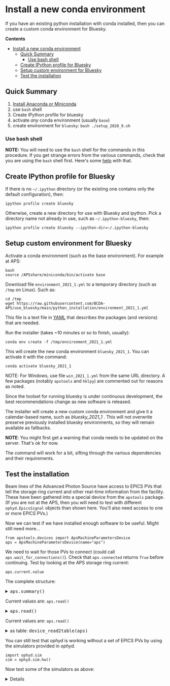 # Install a new conda environment

If you have an existing python installation with conda installed,
then you can create a custom conda environment for Bluesky.

**Contents**

- [Install a new conda environment](#install-a-new-conda-environment)
  - [Quick Summary](#quick-summary)
    - [Use bash shell](#use-bash-shell)
  - [Create IPython profile for Bluesky](#create-ipython-profile-for-bluesky)
  - [Setup custom environment for Bluesky](#setup-custom-environment-for-bluesky)
  - [Test the installation](#test-the-installation)

## Quick Summary

1. [Install Anaconda or Miniconda](miniconda.md)
1. use `bash` shell
1. Create IPython profile for bluesky
1. activate *any* conda environment (usually `base`)
1. create environment for `bluesky`: `bash ./setup_2020_9.sh`

### Use bash shell

**NOTE:** You will need to use the `bash` shell for the commands
in this procedure.  If you get strange errors from the various
commands, check that you are using the `bash` shell first.
Here's some [help](https://stackoverflow.com/questions/3327013/how-to-determine-the-current-shell-im-working-on)
with that.

## Create IPython profile for Bluesky

If there is no `~/.ipython` directory (or the existing one contains only the
default configuration), then:

    ipython profile create bluesky

Otherwise, create a new directory for use with Bluesky and ipython.
Pick a directory name not already in use, such as `~/.ipython-bluesky`,
then:

    ipython profile create bluesky --ipython-dir=~/.ipython-bluesky

## Setup custom environment for Bluesky

Activate a conda environment (such as the base environment).  For example at APS:

    bash
    source /APSshare/miniconda/bin/activate base

Download file `environment_2021_1.yml` to a temporary directory (such as `/tmp` on Linux).  Such as:

    cd /tmp
    wget https://raw.githubusercontent.com/BCDA-APS/use_bluesky/main/python_installation/environment_2021_1.yml

This file is a text file in [YAML](https://yaml.org) that describes the packages (and versions) that are needed.

Run the installer (takes ~10 minutes or so to finish, usually):

    conda env create -f /tmp/environment_2021_1.yml

This will create the new conda environment `bluesky_2021_1`.  You can activate
it with the command:

    conda activate bluesky_2021_1

NOTE: For Windows, use file `win_2021_1.yml` from the same URL directory.  A few packages
(notably `apstools` and `hklpy`) are commented out for reasons as noted.

Since the toolset for running bluesky is under continuous development,
the best recommendations change as new software is released.

The installer will create a new custom conda environment
and give it a calendar-based name, such as *bluesky_2021_1* .
This will not overwrite preserve previously installed bluesky
environments, so they will remain available as fallbacks.

**NOTE**: You might first get a warning that conda needs to be updated on the server.
That's ok for now.

The command will work for a bit, sifting through the various dependencies
and their requirements.


## Test the installation

Beam lines of the Advanced Photon Source have access to EPICS PVs that tell the storage
ring current and other real-time information from the facility.  These have been
gathered into a special device from the `apstools` package.  (If you are not
at the APS, then you will need to test with different `ophyd.EpicsSignal` objects
than shown here.  You'll also need access to one or more EPICS PVs.)

Now we can test if we have installed enough software to be useful.  Might still need more...

```
from apstools.devices import ApsMachineParametersDevice
aps = ApsMachineParametersDevice(name="aps")
```

We need to wait for those PVs to connect (could call `aps.wait_for_connections()`).
Check that `aps.connected` returns `True` before continuing.  Test by looking at the
APS storage ring current:

    aps.current.value

The complete structure:

<details>
<summary><tt>aps.summary()</tt></summary>

```
In [1]: aps.summary()
data keys (* hints)
-------------------
 aps_aps_cycle
 aps_current
 aps_fill_number
 aps_global_feedback
 aps_global_feedback_h
 aps_global_feedback_v
 aps_lifetime
 aps_machine_status
 aps_operating_mode
 aps_operator_messages_fill_pattern
 aps_operator_messages_floor_coordinator
 aps_operator_messages_last_problem_message
 aps_operator_messages_last_trip_message
 aps_operator_messages_message6
 aps_operator_messages_message7
 aps_operator_messages_message8
 aps_operator_messages_operators
 aps_orbit_correction
 aps_shutter_permit

read attrs
----------
current              EpicsSignalRO       ('aps_current')
lifetime             EpicsSignalRO       ('aps_lifetime')
aps_cycle            ApsCycleComputedRO  ('aps_aps_cycle')
machine_status       EpicsSignalRO       ('aps_machine_status')
operating_mode       EpicsSignalRO       ('aps_operating_mode')
shutter_permit       EpicsSignalRO       ('aps_shutter_permit')
fill_number          EpicsSignalRO       ('aps_fill_number')
orbit_correction     EpicsSignalRO       ('aps_orbit_correction')
global_feedback      EpicsSignalRO       ('aps_global_feedback')
global_feedback_h    EpicsSignalRO       ('aps_global_feedback_h')
global_feedback_v    EpicsSignalRO       ('aps_global_feedback_v')
operator_messages    ApsOperatorMessagesDevice('aps_operator_messages')
operator_messages.operators EpicsSignalRO       ('aps_operator_messages_operators')
operator_messages.floor_coordinator EpicsSignalRO       ('aps_operator_messages_floor_coordinator')
operator_messages.fill_pattern EpicsSignalRO       ('aps_operator_messages_fill_pattern')
operator_messages.last_problem_message EpicsSignalRO       ('aps_operator_messages_last_problem_message')
operator_messages.last_trip_message EpicsSignalRO       ('aps_operator_messages_last_trip_message')
operator_messages.message6 EpicsSignalRO       ('aps_operator_messages_message6')
operator_messages.message7 EpicsSignalRO       ('aps_operator_messages_message7')
operator_messages.message8 EpicsSignalRO       ('aps_operator_messages_message8')

config keys
-----------

configuration attrs
-------------------
operator_messages    ApsOperatorMessagesDevice('aps_operator_messages')

unused attrs
------------

```

</details>

Current values are: `aps.read()`

<details>
<summary><tt>aps.read()</tt></summary>

```
In [2]: aps.read()
Out[2]:
OrderedDict([('aps_current',
              {'value': 74.90453756160933, 'timestamp': 1595343111.512742}),
             ('aps_lifetime',
              {'value': 13.004700442180901, 'timestamp': 1595343111.356158}),
             ('aps_aps_cycle',
              {'value': '2020-2', 'timestamp': 1595343077.3078227}),
             ('aps_machine_status',
              {'value': 'ASD Studies', 'timestamp': 1595250001.449054}),
             ('aps_operating_mode',
              {'value': 'Stored Beam', 'timestamp': 631152000.0}),
             ('aps_shutter_permit',
              {'value': 'NO PERMIT', 'timestamp': 1595250006.403736}),
             ('aps_fill_number', {'value': 11.0, 'timestamp': 631152000.0}),
             ('aps_orbit_correction',
              {'value': 0.0, 'timestamp': 631152000.0}),
             ('aps_global_feedback',
              {'value': 'On', 'timestamp': 631152000.0}),
             ('aps_global_feedback_h',
              {'value': 'On', 'timestamp': 631152000.0}),
             ('aps_global_feedback_v',
              {'value': 'On', 'timestamp': 631152000.0}),
             ('aps_operator_messages_operators',
              {'value': 'LaBuda, Kimbro', 'timestamp': 1595336092.424329}),
             ('aps_operator_messages_floor_coordinator',
              {'value': 'Clay White (2-0101)',
               'timestamp': 1595336094.220797}),
             ('aps_operator_messages_fill_pattern',
              {'value': '', 'timestamp': 1595278298.418265}),
             ('aps_operator_messages_last_problem_message',
              {'value': '', 'timestamp': 1595247250.36637}),
             ('aps_operator_messages_last_trip_message',
              {'value': '', 'timestamp': 1595247255.006215}),
             ('aps_operator_messages_message6',
              {'value': 'User Operations at 08:00 Wed. 7/22',
               'timestamp': 1595336103.81407}),
             ('aps_operator_messages_message7',
              {'value': '', 'timestamp': 1591647283.478823}),
             ('aps_operator_messages_message8',
              {'value': '', 'timestamp': 1591647284.846647})])

```

</details>

Current values are: `aps.read()`

<details>
<summary>as table: <tt>device_read2table(aps)</tt></summary>

```
In [4]: from apstools.utils import device_read2table

In [5]: device_read2table(aps)
========================================== ================================== ==========================
name                                       value                              timestamp
========================================== ================================== ==========================
aps_current                                74.82578332160934                  2020-07-21 09:52:40.512772
aps_lifetime                               13.921180095258897                 2020-07-21 09:52:36.356164
aps_aps_cycle                              2020-2                             2020-07-21 09:51:17.307823
aps_machine_status                         ASD Studies                        2020-07-20 08:00:01.449054
aps_operating_mode                         Stored Beam                        1989-12-31 18:00:00
aps_shutter_permit                         NO PERMIT                          2020-07-20 08:00:06.403736
aps_fill_number                            11.0                               1989-12-31 18:00:00
aps_orbit_correction                       0.0                                1989-12-31 18:00:00
aps_global_feedback                        On                                 1989-12-31 18:00:00
aps_global_feedback_h                      On                                 1989-12-31 18:00:00
aps_global_feedback_v                      On                                 1989-12-31 18:00:00
aps_operator_messages_operators            LaBuda, Kimbro                     2020-07-21 07:54:52.424329
aps_operator_messages_floor_coordinator    Clay White (2-0101)                2020-07-21 07:54:54.220797
aps_operator_messages_fill_pattern                                            2020-07-20 15:51:38.418265
aps_operator_messages_last_problem_message                                    2020-07-20 07:14:10.366370
aps_operator_messages_last_trip_message                                       2020-07-20 07:14:15.006215
aps_operator_messages_message6             User Operations at 08:00 Wed. 7/22 2020-07-21 07:55:03.814070
aps_operator_messages_message7                                                2020-06-08 15:14:43.478823
aps_operator_messages_message8                                                2020-06-08 15:14:44.846647
========================================== ================================== ==========================

Out[5]: <pyRestTable.rest_table.Table at 0x7f3c0654a990>

```

</details>

You can still test that *ophyd* is working without a set of EPICS PVs by using the
simulators provided in *ophyd*.

    import ophyd.sim
    sim = ophyd.sim.hw()

Now test some of the simulators as above:

<details>

```
In [10]: sim.motor.position
Out[10]: 0

In [11]: sim.motor.read()
Out[11]:
OrderedDict([('motor', {'value': 0, 'timestamp': 1562779985.5141134}),
             ('motor_setpoint',
              {'value': 0, 'timestamp': 1562779985.5141122})])

In [12]: sim.noisy_det.read()
Out[12]: {'noisy_det': {'value': 0.9765596019916091, 'timestamp': 1562779985.5194004}}

In [13]: sim.noisy_det.value
Out[13]: 0.9765596019916091

```

</details>
